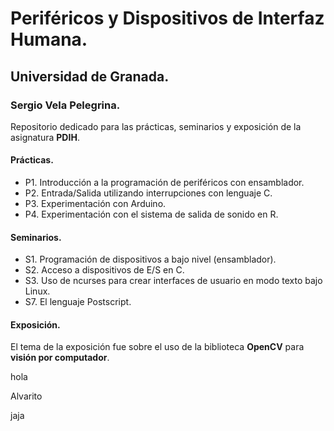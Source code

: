# Periféricos y Dispositivos de Interfaz Humana.
## Universidad de Granada.
### Sergio Vela Pelegrina.

Repositorio dedicado para las prácticas, seminarios y exposición de la asignatura **PDIH**.

#### Prácticas.

+ P1. Introducción a la programación de periféricos con ensamblador.
+ P2. Entrada/Salida utilizando interrupciones con lenguaje C.
+ P3. Experimentación con Arduino.
+ P4. Experimentación con el sistema de salida de sonido en R.

#### Seminarios.

+ S1. Programación de dispositivos a bajo nivel (ensamblador).
+ S2. Acceso a dispositivos de E/S en C.
+ S3. Uso de ncurses para crear interfaces de usuario en modo texto bajo Linux.
+ S7. El lenguaje Postscript.

#### Exposición.
El tema de la exposición fue sobre el uso de la biblioteca **OpenCV** para **visión por computador**.

hola

Alvarito

jaja
